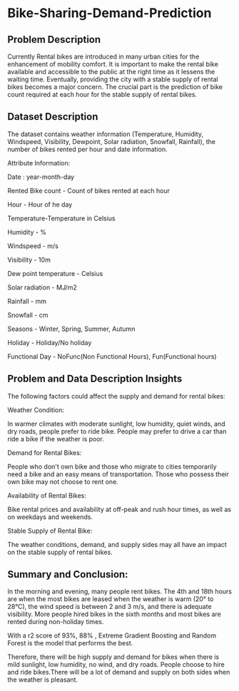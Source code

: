 # Bike-Sharing-Demand-Prediction

## Problem Description

Currently Rental bikes are introduced in many urban cities for the enhancement of mobility comfort. It is important to make the rental bike available and accessible to the public at the right time as it lessens the waiting time. Eventually, providing the city with a stable supply of rental bikes becomes a major concern. The crucial part is the prediction of bike count required at each hour for the stable supply of rental bikes.


## Dataset Description

The dataset contains weather information (Temperature, Humidity, Windspeed, Visibility, Dewpoint, Solar radiation, Snowfall, Rainfall), the number of bikes rented per hour and date information.

Attribute Information:

Date : year-month-day

Rented Bike count - Count of bikes rented at each hour

Hour - Hour of he day

Temperature-Temperature in Celsius

Humidity - %

Windspeed - m/s

Visibility - 10m

Dew point temperature - Celsius

Solar radiation - MJ/m2

Rainfall - mm

Snowfall - cm

Seasons - Winter, Spring, Summer, Autumn

Holiday - Holiday/No holiday

Functional Day - NoFunc(Non Functional Hours), Fun(Functional hours)
## Problem and Data Description Insights

The following factors could affect the supply and demand for rental bikes:

Weather Condition:

In warmer climates with moderate sunlight, low humidity, quiet winds, and dry roads, people prefer to ride bike. People may prefer to drive a car than ride a bike if the weather is poor.

Demand for Rental Bikes:

People who don't own bike and those who migrate to cities temporarily need a bike and an easy means of transportation. Those who possess their own bike may not choose to rent one.

Availability of Rental Bikes:

Bike rental prices and availability at off-peak and rush hour times, as well as on weekdays and weekends.

Stable Supply of Rental Bike:

The weather conditions, demand, and supply sides may all have an impact on the stable supply of rental bikes.

## Summary and Conclusion:

In the morning and evening, many people rent bikes. The 4th and 18th hours are when the most bikes are leased when the weather is warm (20° to 28°C), the wind speed is between 2 and 3 m/s, and there is adequate visibility. More people hired bikes in the sixth months and most bikes are rented during non-holiday times.

With a r2 score of 93%, 88% , Extreme Gradient Boosting and Random Forest is the model that performs the best.

Therefore, there will be high supply and demand for bikes when there is mild sunlight, low humidity, no wind, and dry roads. People choose to hire and ride bikes.There will be a lot of demand and supply on both sides when the weather is pleasant.

